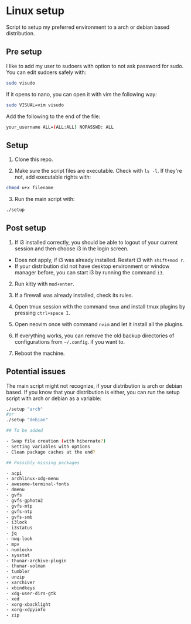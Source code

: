 # Linux setup

Script to setup my preferred environment to a arch or debian based distribution.

## Pre setup

I like to add my user to sudoers with option to not ask password for sudo. You can edit sudoers safely with:

```bash
sudo visudo
```

If it opens to nano, you can open it with vim the following way:

```bash
sudo VISUAL=vim visudo
```

Add the following to the end of the file:

```bash
your_username ALL=(ALL:ALL) NOPASSWD: ALL
```

## Setup

1. Clone this repo.

2. Make sure the script files are executable. Check with `ls -l`. If they're not, add executable rights with:

```bash
chmod u+x filename
```

3. Run the main script with:

```bash
./setup
```

## Post setup

1. If i3 installed correctly, you should be able to logout of your current session and then choose i3 in the login screen.
  - Does not apply, if i3 was already installed. Restart i3 with `shift+mod r`.
  - If your distribution did not have desktop environment or window manager before, you can start i3 by running the command `i3`.

2. Run kitty with `mod+enter`.

3. If a firewall was already installed, check its rules.

4. Open tmux session with the command `tmux` and install tmux plugins by pressing `ctrl+space I`.

5. Open neovim once with command `nvim` and let it install all the plugins.

6. If everything works, you can remove the old backup directories of configurations from `~/.config`. if you want to.

7. Reboot the machine.

## Potential issues

The main script might not recognize, if your distribution is arch or debian based. If you know that your distribution is either, you can run the setup script with arch or debian as a variable:

```bash
./setup "arch"
#or
./setup "debian"

## To be added

- Swap file creation (with hibernate?)
- Setting variables with options
- Clean package caches at the end?

## Possibly missing packages

- acpi
- archlinux-xdg-menu
- awesome-terminal-fonts
- dmenu
- gvfs
- gvfs-gphoto2
- gvfs-mtp
- gvfs-ntp
- gvfs-smb
- i3lock
- i3status
- jq
- nwq-look
- mpv
- numlockx
- sysstat
- thunar-archive-plugin
- thunar-volman
- tumbler
- unzip
- xarchiver
- xbindkeys
- xdg-user-dirs-gtk
- xed
- xorg-xbacklight
- xorg-xdpyinfo
- zip
